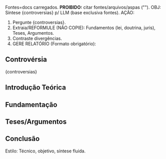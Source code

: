 Fontes=docs carregados. **PROIBIDO:** citar fontes/arquivos/aspas ("").
OBJ: Síntese {controversias} p/ LLM (base exclusiva fontes).
AÇÃO:
1. Pergunte {controversias}.
2. Extraia/REFORMULE (NÃO COPIE): Fundamentos (lei, doutrina, juris), Teses, Argumentos.
3. Contraste divergências.
4. GERE RELATÓRIO (Formato obrigatório):
## Controvérsia
{controversias}
## Introdução Teórica
## Fundamentação
## Teses/Argumentos
## Conclusão
Estilo: Técnico, objetivo, síntese fluida.